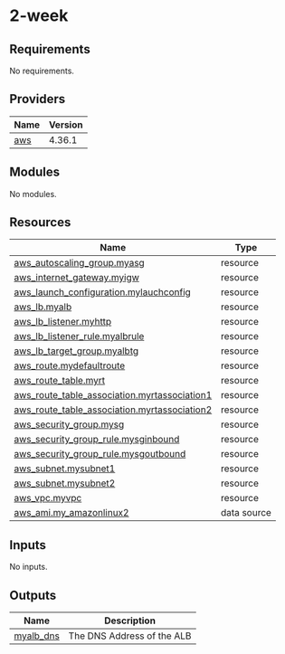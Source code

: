 # 2-week

<!-- BEGINNING OF PRE-COMMIT-TERRAFORM DOCS HOOK -->
## Requirements

No requirements.

## Providers

| Name | Version |
|------|---------|
| <a name="provider_aws"></a> [aws](#provider\_aws) | 4.36.1 |

## Modules

No modules.

## Resources

| Name | Type |
|------|------|
| [aws_autoscaling_group.myasg](https://registry.terraform.io/providers/hashicorp/aws/latest/docs/resources/autoscaling_group) | resource |
| [aws_internet_gateway.myigw](https://registry.terraform.io/providers/hashicorp/aws/latest/docs/resources/internet_gateway) | resource |
| [aws_launch_configuration.mylauchconfig](https://registry.terraform.io/providers/hashicorp/aws/latest/docs/resources/launch_configuration) | resource |
| [aws_lb.myalb](https://registry.terraform.io/providers/hashicorp/aws/latest/docs/resources/lb) | resource |
| [aws_lb_listener.myhttp](https://registry.terraform.io/providers/hashicorp/aws/latest/docs/resources/lb_listener) | resource |
| [aws_lb_listener_rule.myalbrule](https://registry.terraform.io/providers/hashicorp/aws/latest/docs/resources/lb_listener_rule) | resource |
| [aws_lb_target_group.myalbtg](https://registry.terraform.io/providers/hashicorp/aws/latest/docs/resources/lb_target_group) | resource |
| [aws_route.mydefaultroute](https://registry.terraform.io/providers/hashicorp/aws/latest/docs/resources/route) | resource |
| [aws_route_table.myrt](https://registry.terraform.io/providers/hashicorp/aws/latest/docs/resources/route_table) | resource |
| [aws_route_table_association.myrtassociation1](https://registry.terraform.io/providers/hashicorp/aws/latest/docs/resources/route_table_association) | resource |
| [aws_route_table_association.myrtassociation2](https://registry.terraform.io/providers/hashicorp/aws/latest/docs/resources/route_table_association) | resource |
| [aws_security_group.mysg](https://registry.terraform.io/providers/hashicorp/aws/latest/docs/resources/security_group) | resource |
| [aws_security_group_rule.mysginbound](https://registry.terraform.io/providers/hashicorp/aws/latest/docs/resources/security_group_rule) | resource |
| [aws_security_group_rule.mysgoutbound](https://registry.terraform.io/providers/hashicorp/aws/latest/docs/resources/security_group_rule) | resource |
| [aws_subnet.mysubnet1](https://registry.terraform.io/providers/hashicorp/aws/latest/docs/resources/subnet) | resource |
| [aws_subnet.mysubnet2](https://registry.terraform.io/providers/hashicorp/aws/latest/docs/resources/subnet) | resource |
| [aws_vpc.myvpc](https://registry.terraform.io/providers/hashicorp/aws/latest/docs/resources/vpc) | resource |
| [aws_ami.my_amazonlinux2](https://registry.terraform.io/providers/hashicorp/aws/latest/docs/data-sources/ami) | data source |

## Inputs

No inputs.

## Outputs

| Name | Description |
|------|-------------|
| <a name="output_myalb_dns"></a> [myalb\_dns](#output\_myalb\_dns) | The DNS Address of the ALB |
<!-- END OF PRE-COMMIT-TERRAFORM DOCS HOOK -->

